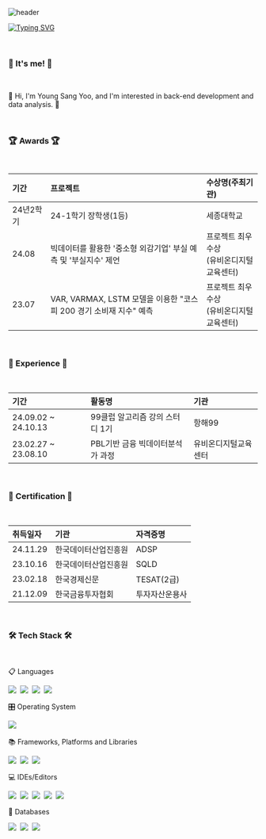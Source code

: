 ![header](https://capsule-render.vercel.app/api?type=waving&color=6994CDEE&text=&animation=twinkling&height=80)

[![Typing SVG](https://readme-typing-svg.demolab.com?font=Alkatra&weight=500&size=45&duration=4000&pause=3&color=6993CDEE&center=false&vCenter=false&multiline=true&repeat=true&width=1000&height=100&lines=Welcome+to+Young+Sang's+GitHub!👋)](https://git.io/typing-svg)


<br>

<div align="left">

<h3 align="left">👋 It's me! 👋</h3>
<br>
<p align="left">
  🌱 Hi, I'm Young Sang Yoo, and I'm interested in back-end development and data analysis. 🌱
</p>

<br>
<h3 align="left"> 🏆 Awards 🏆 </h3>
<br>

기간|프로젝트|수상명(주최기관)|
:---|:---|:---|
24년2학기 |24-1학기 장학생(1등)| 세종대학교|
24.08| 빅데이터를 활용한 '중소형 외감기업' 부실 예측 및 '부실지수' 제언| 프로젝트 최우수상 <br/> (유비온디지털 교육센터)
23.07| VAR, VARMAX, LSTM 모델을 이용한 "코스피 200 경기 소비재 지수" 예측 | 프로젝트 최우수상 <br/> (유비온디지털 교육센터)

<br>
<h3 align="left"> 🏃 Experience 🏃 </h3>
<br>

기간|활동명|기관|
:---|:---|:---
24.09.02 ~ 24.10.13| 99클럽 알고리즘 강의 스터디 1기 | 항해99
23.02.27 ~ 23.08.10| PBL기반 금융 빅데이터분석가 과정| 유비온디지털교육센터

<br>
<h3 align="left"> 🪪 Certification 🪪</h3>
<br>

취득일자|기관|자격증명|
:---|:---|:---|
24.11.29| 한국데이터산업진흥원 | ADSP |
23.10.16| 한국데이터산업진흥원 | SQLD|
23.02.18| 한국경제신문 | TESAT(2급) |
21.12.09| 한국금융투자협회 | 투자자산운용사|

<br>
<h3 align="left">🛠 Tech Stack 🛠</h3>
<br>

<p align="left"> 📋 Languages </p>
<p align="left">
  <img src="https://img.shields.io/badge/Java-007396?style=flat-square&logo=Java&logoColor=white"/></a>&nbsp 
  <img src="https://img.shields.io/badge/Python-3670A0?style=flat-square&logo=Python&logoColor=white"/></a>&nbsp 
  <img src="https://img.shields.io/badge/Julia-9A2C6C?style=flat-square&logo=Julia&logoColor=white"/></a>&nbsp
  <img src="https://img.shields.io/badge/C-A8B9CC?style=flat-square&logo=C&logoColor=white"/></a>&nbsp
</p>

<p align="left"> 🎛️ Operating System </p>
<p align="left">
  <img src="https://img.shields.io/badge/Linux-FCC624?style=for-the-badge&logo=linux&logoColor=black"/></a>&nbsp
</p>  

<p align="left"> 📚 Frameworks, Platforms and Libraries </p>
<p align="left">
  <img src="https://img.shields.io/badge/SpringBoot-6DB33F?style=flat-square&logo=Spring&logoColor=white"/></a>&nbsp 
  <img src="https://img.shields.io/badge/OpenCV-5C3EE8?style=flat-square&logo=opencv&logoColor=white"/></a>&nbsp 
  <img src="https://img.shields.io/badge/TensorFlow-FF6F00?style=flat-square&logo=tensorflow&logoColor=white"/></a>&nbsp
</p>

<p align="left"> 💻 IDEs/Editors </p>
<p align="left">
  <img src="https://img.shields.io/badge/Android%20Studio-3DDC84.svg?style=for-the-badge&logo=android-studio&logoColor=white"/></a>&nbsp
  <img src="https://img.shields.io/badge/IntelliJ%20IDEA-000000?style=flat-square&logo=intellij-idea&logoColor=white"/></a>&nbsp
  <img src="https://img.shields.io/badge/Visual%20Studio%20Code-007ACC?style=flat-square&logo=visual-studio-code&logoColor=white"/></a>&nbsp
  <img src="https://img.shields.io/badge/Visual%20Studio-5C2D91?style=flat-square&logo=visual-studio&logoColor=white"/></a>&nbsp
  <img src="https://img.shields.io/badge/PyCharm-000000?style=flat-square&logo=pycharm&logoColor=white"/></a>&nbsp
</p>

<p align="left"> 💾 Databases </p>
<p align="left">
  <img src="https://img.shields.io/badge/MySQL-E6B91E?style=flat-square&logo=mysql&logoColor=white"/></a>&nbsp 
  <img src="https://img.shields.io/badge/MongoDB-47A248?style=flat-square&logo=mongodb&logoColor=white"/></a>&nbsp 
  <img src="https://img.shields.io/badge/Redis-D82C20?style=flat-square&logo=redis&logoColor=white"/></a>&nbsp 
</p>

</div>

